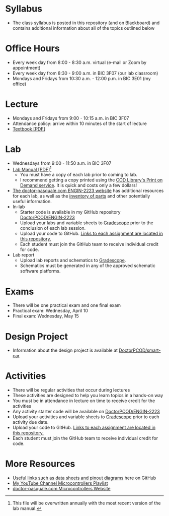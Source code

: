 # Syllabus

- The class syllabus is posted in this repository (and on Blackboard) and contains additional information about all of the topics outlined below

# Office Hours

- Every week day from 8:00 - 8:30 a.m. virtual (e-mail or Zoom by appointment)
- Every week day from 8:30 - 9:00 a.m. in BIC 3F07 (our lab classroom)
- Mondays and Fridays from 10:30 a.m. - 12:00 p.m. in BIC 3E01 (my office)

# Lecture

- Mondays and Fridays from 9:00 - 10:15 a.m. in BIC 3F07
- Attendance policy: arrive within 10 minutes of the start of lecture
- [Textbook [PDF]](https://doctor-pasquale.com/wp-content/uploads/2021/02/The-Yellow-Book.pdf)

# Lab

- Wednesdays from 9:00 - 11:50 a.m. in BIC 3F07
- [Lab Manual [PDF]](https://doctor-pasquale.com/wp-content/uploads/2023/05/ENGIN-2223-Lab-Manual.pdf)[^1]
  - You must have a copy of each lab prior to coming to lab.
  - I recommend getting a copy printed using the [COD Library's Print on Demand service](https://library.cod.edu/pod). It is quick and costs only a few dollars!
- [The doctor-pasquale.com ENGIN-2223 website](https://doctor-pasquale.com/engin-2223/) has additional resources for each lab, as well as the [inventory of parts](https://doctor-pasquale.com/inventory/) and other potentially useful information.
- In-lab
  - Starter code is available in my GitHub repository [DoctorPCOD/ENGIN-2223](../ENGIN-2223)
  - Upload your labs and variable sheets to [Gradescope](https://www.gradescope.com) prior to the conclusion of each lab session.
  - Upload your code to GitHub. [Links to each assignment are located in this repository.](github-submission-links.md)
  - Each student must join the GitHub team to receive individual credit for code.
- Lab report
  - Upload lab reports and schematics to [Gradescope](https://www.gradescope.com).
  - Schematics must be generated in any of the approved schematic software platforms.

[^1]: This file will be overwritten annually with the most recent version of the lab manual.

# Exams

- There will be one practical exam and one final exam
- Practical exam: Wednesday, April 10
- Final exam: Wednesday, May 15

# Design Project

- Information about the design project is available at [DoctorPCOD/smart-car](../smart-car)

# Activities

- There will be regular activities that occur during lectures
- These activities are designed to help you learn topics in a hands-on way
- You must be in attendance in lecture on time to receive credit for the activities
- Any activity starter code will be available on [DoctorPCOD/ENGIN-2223](../ENGIN-2223)
- Upload your activities and variable sheets to [Gradescope](https://www.gradescope.com) prior to each activity due date.
- Upload your code to GitHub. [Links to each assignment are located in this repository.](github-submission-links.md)
- Each student must join the GitHub team to receive individual credit for code.

# More Resources

- [Useful links such as data sheets and pinout diagrams](../resources.md) here on GitHub
- [My YouTube Channel Microcontrollers Playlist](https://www.youtube.com/playlist?list=PLo9WFV9pBhDtbcmTBeia_KIwWqLGu44GF)
- [doctor-pasquale.com Microcontrollers Website](https://doctor-pasquale.com/engin-2223/)
